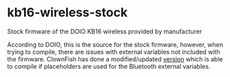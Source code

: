 # kb16-wireless-stock
Stock firmware of the DOIO KB16 wireless provided by manufacturer

According to DOIO, this is the source for the stock firmware, however, when trying to compile, there are issues with external variables not included with the firmware. ClownFish has done a modified/updated [version](https://github.com/clownfish-og/qmk_firmware/commit/ee38890f74c34a8b0aaf72232dc8c3288a4a89e3) which is able to compile if placeholders are used for the Bluetooth external variables.
